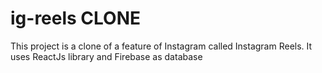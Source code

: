 # ig-reels CLONE
This project is a clone of a feature of Instagram called Instagram Reels. It uses ReactJs library and Firebase as database
